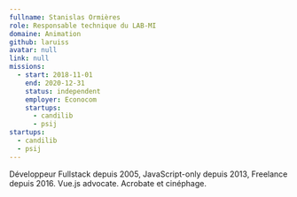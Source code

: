 ```yaml
---
fullname: Stanislas Ormières
role: Responsable technique du LAB-MI
domaine: Animation
github: laruiss
avatar: null
link: null
missions:
  - start: 2018-11-01
    end: 2020-12-31
    status: independent
    employer: Econocom
    startups:
      - candilib
      - psij
startups:
  - candilib
  - psij
---
```

Développeur Fullstack depuis 2005, JavaScript-only depuis 2013, Freelance depuis 2016. Vue.js advocate. Acrobate et cinéphage.